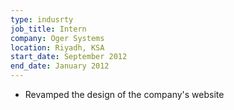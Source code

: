 ```yaml
---
type: indusrty
job_title: Intern
company: Oger Systems
location: Riyadh, KSA
start_date: September 2012
end_date: January 2012
---
```


- Revamped the design of the company's website
